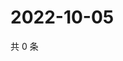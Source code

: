 # 2022-10-05

共 0 条

<!-- BEGIN WEIBO -->
<!-- 最后更新时间 Wed Oct 05 2022 23:19:15 GMT+0800 (China Standard Time) -->

<!-- END WEIBO -->
